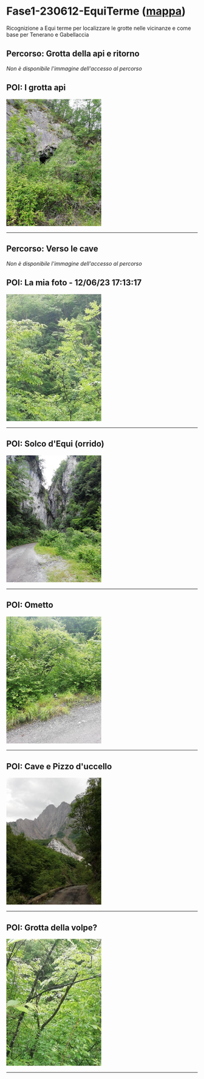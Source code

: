 # Fase1-230612-EquiTerme ([mappa](https://umap.openstreetmap.fr/it/map/fase1-230612-equiterme_1041688?scaleControl=false&miniMap=false&scrollWheelZoom=false&zoomControl=true&editMode=disabled&moreControl=true&searchControl=null&tilelayersControl=null&embedControl=null&datalayersControl=true&onLoadPanel=none&captionBar=false&captionMenus=true))
Ricognizione a Equi terme per localizzare le grotte nelle vicinanze e come base per Tenerano e Gabellaccia
## Percorso: Grotta della api e ritorno
*Non è disponibile l'immagine dell'accesso al percorso* 

## POI: I grotta api
[<img src='/vignettes/9e12338d-3288-47a9-b066-fa450f0fd020.jpg' width='250'/>](/vignettes/9e12338d-3288-47a9-b066-fa450f0fd020.jpg) 

****
## Percorso: Verso le cave
*Non è disponibile l'immagine dell'accesso al percorso* 

## POI: La mia foto - 12/06/23 17:13:17
[<img src='/vignettes/f3bd8983-13b7-43f0-a639-4104865a04bd.jpg' width='250'/>](/vignettes/f3bd8983-13b7-43f0-a639-4104865a04bd.jpg) 

****
## POI: Solco d'Equi (orrido) 
[<img src='/vignettes/77c46b23-a901-426a-8083-7c060c8fc8db.jpg' width='250'/>](/vignettes/77c46b23-a901-426a-8083-7c060c8fc8db.jpg) 

****
## POI: Ometto
[<img src='/vignettes/b4c082f7-c32c-48b7-8f79-b649a86b2600.jpg' width='250'/>](/vignettes/b4c082f7-c32c-48b7-8f79-b649a86b2600.jpg) 

****
## POI: Cave e Pizzo d'uccello
[<img src='/vignettes/0db45df5-aaf5-4f7a-9410-5d3a64448ed5.jpg' width='250'/>](/vignettes/0db45df5-aaf5-4f7a-9410-5d3a64448ed5.jpg) 

****
## POI: Grotta della volpe? 
[<img src='/vignettes/01b053f6-d7a2-41c9-8f4f-02076740035a.jpg' width='250'/>](/vignettes/01b053f6-d7a2-41c9-8f4f-02076740035a.jpg) 

****
